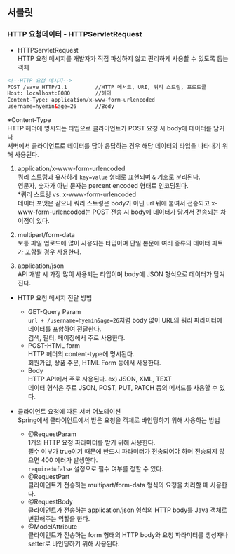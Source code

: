 ## 서블릿  

### HTTP 요청데이터 - HTTPServletRequest  
- HTTPServletRequest  
HTTP 요청 메시지를 개발자가 직접 파싱하지 않고 편리하게 사용할 수 있도록 돕는 객체  
```html
<!--HTTP 요청 메시지-->  
POST /save HTTP/1.1         //HTTP 메서드, URI, 쿼리 스트링, 프로토콜
Host: localhost:8080        //헤더
Content-Type: application/x-www-form-urlencoded        
username=hyemin&age=26      //Body
```  
※Content-Type  
HTTP 헤더에 명시되는 타입으로 클라이언트가 POST 요청 시 body에 데이터를 담거나  
서버에서 클라이언트로 데이터를 담아 응답하는 경우 해당 데이터의 타입을 나타내기 위해 사용된다.  
1) application/x-www-form-urlencoded  
쿼리 스트링과 유사하게 ```key=value``` 형태로 표현되며 ```&``` 기호로 분리된다.  
영문자, 숫자가 아닌 문자는 percent encoded 형태로 인코딩된다.  
*쿼리 스트링 vs. x-www-form-urlencoded  
데이터 포맷은 같으나 쿼리 스트링은 body가 아닌 url 뒤에 붙여서 전송되고 x-www-form-urlencoded는 POST 전송 시 body에 데이터가 담겨서 전송되는 차이점이 있다.  
2) multipart/form-data  
보통 파일 업로드에 많이 사용되는 타입이며 단일 본문에 여러 종류의 데이터 파트가 포함될 경우 사용한다.  

3) application/json  
API 개발 시 가장 많이 사용되는 타입이며 body에 JSON 형식으로 데이터가 담겨진다.  

- HTTP 요청 메시지 전달 방법  
  - GET-Query Param  
    ```url + /username=hyemin&age=26```처럼 body 없이 URL의 쿼리 파라미터에 데이터를 포함하여 전달한다.  
    검색, 필터, 페이징에서 주로 사용한다.  
  - POST-HTML form  
    HTTP 헤더의 content-type에 명시된다.  
    회원가입, 상품 주문, HTML Form 등에서 사용한다.  
  - Body  
    HTTP API에서 주로 사용된다. ex) JSON, XML, TEXT  
    데이터 형식은 주로 JSON, POST, PUT, PATCH 등의 메서드를 사용할 수 있다.  
  
- 클라이언트 요청에 따른 서버 어노테이션  
Spring에서 클라이언트에서 받은 요청을 객체로 바인딩하기 위해 사용하는 방법  
  - @RequestParam  
    1개의 HTTP 요청 파라미터를 받기 위해 사용한다.  
    필수 여부가 true이기 때문에 반드시 파라미터가 전송되어야 하며 전송되지 않으면 400 에러가 발생한다.  
    ```required=false``` 설정으로 필수 여부를 정할 수 있다.  
  - @RequestPart  
    클라이언트가 전송하는 multipart/form-data 형식의 요청을 처리할 때 사용한다.  
  - @RequestBody  
    클라이언트가 전송하는 application/json 형식의 HTTP body를 Java 객체로 변환해주는 역할을 한다.  
  - @ModelAttribute  
    클라이언트가 전송하는 form 형태의 HTTP body와 요청 파라미터를 생성자나 setter로 바인딩하기 위해 사용된다.  
    
